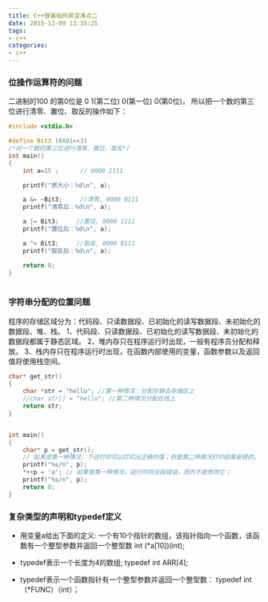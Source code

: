 ```yaml
---
title: C++很基础的易混淆点二
date: 2015-12-09 13:35:25
tags:
- c++
categories:
- c++
---
```


### **位操作运算符的问题**
二进制的100 的第0位是 0
1(第二位)  0(第一位)  0(第0位)， 
所以把一个数的第三位进行清零、置位、取反的操作如下：
``` c++
#include <stdio.h>

#define Bit3 (0X01<<3)
/*对一个数的第三位进行清零、置位、取反*/
int main()
{
	int a=15 ;      // 0000 1111

	printf("原大小：%d\n", a);

	a &= ~Bit3;     //清零, 0000 0111
	printf("清零后：%d\n", a);

	a |= Bit3;     //置位, 0000 1111
	printf("置位后：%d\n", a);

	a ^= Bit3;     //取反, 0000 0111
	printf("取反后：%d\n", a);

	return 0;
}
   
```

<!-- more -->

### **字符串分配的位置问题**
程序的存储区域分为：代码段、只读数据段、已初始化的读写数据段、未初始化的数据段、堆、栈。
1、代码段、只读数据段、已初始化的读写数据段、未初始化的数据段都属于静态区域。
2、堆内存只在程序运行时出现，一般有程序员分配和释放。
3、栈内存只在程序运行时出现，在函数内部使用的变量，函数参数以及返回值将使用栈空间。
``` c++
char* get_str()
{
    char *str = "hello"; //第一种情况：分配在静态存储区上
    //char str[] = "hello"; //第二种情况分配在栈上
    return str;
}


int main()
{
    char* p = get_str();
    // 如果是第一种情况，下述打印可以打印出正确的值；但是第二种情况打印结果是错的。
    printf("%s/n", p);
    *++p = 'a'; // 如果是第一种情况，运行时将会段错误，因为不能修改它；
    printf("%s/n", p);
    return 0;
}
```

### **复杂类型的声明和typedef定义**

 - 用变量a给出下面的定义:
一个有10个指针的数组，该指针指向一个函数，该函数有一个整型参数并返回一个整型数 int (*a[10])(int);

 - typedef表示一个长度为4的数组;
 typedef  int  ARR[4];
 
 - typedef表示一个函数指针有一个整型参数并返回一个整型数：
 typedef int（*FUNC）（int）；